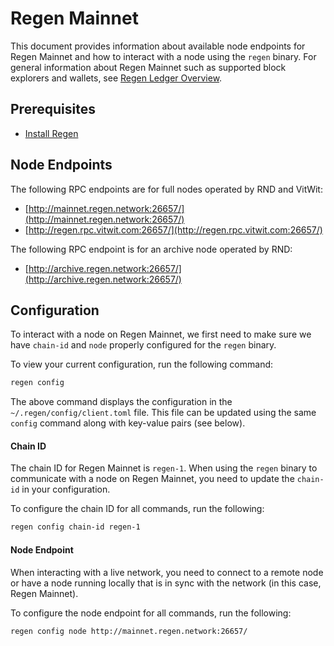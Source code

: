 # Regen Mainnet

This document provides information about available node endpoints for Regen Mainnet and how to interact with a node using the `regen` binary. For general information about Regen Mainnet such as supported block explorers and wallets, see [Regen Ledger Overview](../README.md).

## Prerequisites

- [Install Regen](./README.md)

## Node Endpoints

The following RPC endpoints are for full nodes operated by RND and VitWit:

- [http://mainnet.regen.network:26657/](http://mainnet.regen.network:26657/)
- [http://regen.rpc.vitwit.com:26657/](http://regen.rpc.vitwit.com:26657/)

The following RPC endpoint is for an archive node operated by RND:

- [http://archive.regen.network:26657/](http://archive.regen.network:26657/)

## Configuration

To interact with a node on Regen Mainnet, we first need to make sure we have `chain-id` and `node` properly configured for the `regen` binary.

To view your current configuration, run the following command:

```bash
regen config
```

The above command displays the configuration in the `~/.regen/config/client.toml` file. This file can be updated using the same `config` command along with key-value pairs (see below).

#### Chain ID

The chain ID for Regen Mainnet is `regen-1`. When using the `regen` binary to communicate with a node on Regen Mainnet, you need to update the `chain-id` in your configuration.

To configure the chain ID for all commands, run the following:

```sh
regen config chain-id regen-1
```

#### Node Endpoint

When interacting with a live network, you need to connect to a remote node or have a node running locally that is in sync with the network (in this case, Regen Mainnet).

To configure the node endpoint for all commands, run the following:

```sh
regen config node http://mainnet.regen.network:26657/
```
